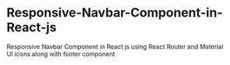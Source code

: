 # Responsive-Navbar-Component-in-React-js
Responsive Navbar Component in React js using React Router and Material UI icons along with footer component
